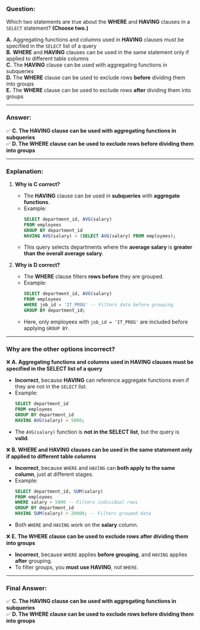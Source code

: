 ### **Question:**  
Which two statements are true about the **WHERE** and **HAVING** clauses in a `SELECT` statement? **(Choose two.)**  

**A.** Aggregating functions and columns used in **HAVING** clauses must be specified in the `SELECT` list of a query  
**B.** **WHERE** and **HAVING** clauses can be used in the same statement only if applied to different table columns  
**C.** The **HAVING** clause can be used with aggregating functions in subqueries  
**D.** The **WHERE** clause can be used to exclude rows **before** dividing them into groups  
**E.** The **WHERE** clause can be used to exclude rows **after** dividing them into groups  

---

### **Answer:**  
✅ **C. The HAVING clause can be used with aggregating functions in subqueries**  
✅ **D. The WHERE clause can be used to exclude rows before dividing them into groups**  

---

### **Explanation:**  

1. **Why is C correct?**  
   - The **HAVING** clause can be used in **subqueries** with **aggregate functions**.  
   - Example:
     ```sql
     SELECT department_id, AVG(salary) 
     FROM employees 
     GROUP BY department_id 
     HAVING AVG(salary) > (SELECT AVG(salary) FROM employees);
     ```
   - This query selects departments where the **average salary** is **greater than the overall average salary**.

2. **Why is D correct?**  
   - The **WHERE** clause filters **rows before** they are grouped.  
   - Example:
     ```sql
     SELECT department_id, AVG(salary)
     FROM employees
     WHERE job_id = 'IT_PROG' -- Filters data before grouping
     GROUP BY department_id;
     ```
   - Here, only employees with `job_id = 'IT_PROG'` are included before applying `GROUP BY`.

---

### **Why are the other options incorrect?**  

❌ **A. Aggregating functions and columns used in HAVING clauses must be specified in the SELECT list of a query**  
   - **Incorrect**, because **HAVING** can reference aggregate functions even if they are not in the `SELECT` list.  
   - Example:
     ```sql
     SELECT department_id
     FROM employees
     GROUP BY department_id
     HAVING AVG(salary) > 5000;
     ```
   - The `AVG(salary)` function is **not in the SELECT list**, but the query is **valid**.

❌ **B. WHERE and HAVING clauses can be used in the same statement only if applied to different table columns**  
   - **Incorrect**, because `WHERE` and `HAVING` can **both apply to the same column**, just at different stages.  
   - Example:
     ```sql
     SELECT department_id, SUM(salary)
     FROM employees
     WHERE salary > 5000 -- Filters individual rows
     GROUP BY department_id
     HAVING SUM(salary) > 20000; -- Filters grouped data
     ```
   - Both `WHERE` and `HAVING` work on the **salary** column.

❌ **E. The WHERE clause can be used to exclude rows after dividing them into groups**  
   - **Incorrect**, because `WHERE` applies **before grouping**, and `HAVING` applies **after** grouping.  
   - To filter groups, you **must use HAVING**, not `WHERE`.

---

### **Final Answer:**  
✅ **C. The HAVING clause can be used with aggregating functions in subqueries**  
✅ **D. The WHERE clause can be used to exclude rows before dividing them into groups**  
